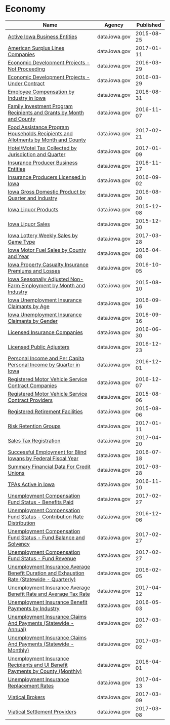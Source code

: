 # Economy

Name | Agency | Published
---- | ---- | ---------
[Active Iowa Business Entities](../datasets/ez5t-3qay.md) | data.iowa.gov | 2015-08-25
[American Surplus Lines Companies](../datasets/hn22-e382.md) | data.iowa.gov | 2017-01-11
[Economic Development Projects - Not Proceeding](../datasets/5fqa-vy76.md) | data.iowa.gov | 2016-03-29
[Economic Development Projects - Under Contract](../datasets/g6gr-2p55.md) | data.iowa.gov | 2016-03-29
[Employee Compensation by Industry in Iowa](../datasets/yrss-ncc4.md) | data.iowa.gov | 2016-08-31
[Family Investment Program Recipients and Grants by Month and County](../datasets/79c3-mzyc.md) | data.iowa.gov | 2016-11-07
[Food Assistance Program Households Recipients and Allotments by Month and County](../datasets/nqiw-f9td.md) | data.iowa.gov | 2017-02-21
[Hotel/Motel Tax Collected by Jurisdiction and Quarter](../datasets/tstj-qymt.md) | data.iowa.gov | 2017-01-09
[Insurance Producer Business Entities](../datasets/2k8x-8uay.md) | data.iowa.gov | 2016-11-17
[Insurance Producers Licensed in Iowa](../datasets/n4cc-vqyk.md) | data.iowa.gov | 2016-09-02
[Iowa Gross Domestic Product by Quarter and Industry](../datasets/f2xe-wr7z.md) | data.iowa.gov | 2016-08-30
[Iowa Liquor Products](../datasets/gckp-fe7r.md) | data.iowa.gov | 2015-12-08
[Iowa Liquor Sales](../datasets/m3tr-qhgy.md) | data.iowa.gov | 2015-12-30
[Iowa Lottery Weekly Sales by Game Type](../datasets/2zsw-fax5.md) | data.iowa.gov | 2017-03-28
[Iowa Motor Fuel Sales by County and Year](../datasets/hbwp-wys3.md) | data.iowa.gov | 2016-04-08
[Iowa Property Casualty Insurance Premiums and Losses](../datasets/inub-pueg.md) | data.iowa.gov | 2016-10-05
[Iowa Seasonally Adjusted Non-Farm Employment by Month and Industry](../datasets/sxz8-4swt.md) | data.iowa.gov | 2015-08-10
[Iowa Unemployment Insurance Claimants by Age](../datasets/7uss-66ak.md) | data.iowa.gov | 2016-09-16
[Iowa Unemployment Insurance Claimants by Gender](../datasets/t92x-wtrh.md) | data.iowa.gov | 2016-09-16
[Licensed Insurance Companies](../datasets/tzrk-47xh.md) | data.iowa.gov | 2016-06-30
[Licensed Public Adjusters](../datasets/rw5w-dmcr.md) | data.iowa.gov | 2016-12-23
[Personal Income and Per Capita Personal Income by Quarter in Iowa](../datasets/vm3e-atwp.md) | data.iowa.gov | 2016-12-01
[Registered Motor Vehicle Service Contract Companies](../datasets/j78q-bdp3.md) | data.iowa.gov | 2016-12-07
[Registered Motor Vehicle Service Contract Providers](../datasets/hbfc-v9c2.md) | data.iowa.gov | 2015-08-06
[Registered Retirement Facilities](../datasets/cvnj-m3t8.md) | data.iowa.gov | 2015-08-06
[Risk Retention Groups](../datasets/cf7c-3u72.md) | data.iowa.gov | 2017-01-11
[Sales Tax Registration](../datasets/qxyi-45qt.md) | data.iowa.gov | 2017-04-20
[Successful Employment for Blind Iowans by Federal Fiscal Year](../datasets/twt2-zx5z.md) | data.iowa.gov | 2016-07-18
[Summary Financial Data For Credit Unions](../datasets/5hvp-6496.md) | data.iowa.gov | 2017-03-28
[TPAs Active in Iowa](../datasets/u8cp-3zup.md) | data.iowa.gov | 2016-11-10
[Unemployment Compensation Fund Status - Benefits Paid](../datasets/bbux-m3a4.md) | data.iowa.gov | 2017-02-27
[Unemployment Compensation Fund Status - Contribution Rate Distribution](../datasets/88ph-pwv8.md) | data.iowa.gov | 2016-12-06
[Unemployment Compensation Fund Status - Fund Balance and Solvency](../datasets/csji-bia6.md) | data.iowa.gov | 2017-02-27
[Unemployment Compensation Fund Status - Fund Revenue](../datasets/g3t8-4ct5.md) | data.iowa.gov | 2017-02-27
[Unemployment Insurance Average Benefit Duration and Exhaustion Rate (Statewide - Quarterly)](../datasets/j24u-74an.md) | data.iowa.gov | 2016-02-05
[Unemployment Insurance Average Benefit Rate and Average Tax Rate](../datasets/a6wr-r836.md) | data.iowa.gov | 2017-04-12
[Unemployment Insurance Benefit Payments by Industry](../datasets/b38f-jgn3.md) | data.iowa.gov | 2016-05-03
[Unemployment Insurance Claims And Payments (Statewide - Annual)](../datasets/rmcb-sifx.md) | data.iowa.gov | 2017-03-02
[Unemployment Insurance Claims And Payments (Statewide - Monthly)](../datasets/jpje-kkb9.md) | data.iowa.gov | 2017-03-02
[Unemployment Insurance Recipients and UI Benefit Payments by County (Monthly)](../datasets/aeyn-twxp.md) | data.iowa.gov | 2016-04-01
[Unemployment Insurance Replacement Rates](../datasets/4hiw-uacc.md) | data.iowa.gov | 2017-04-13
[Viatical Brokers](../datasets/feh3-5evi.md) | data.iowa.gov | 2017-03-09
[Viatical Settlement Providers](../datasets/pdbp-h6yh.md) | data.iowa.gov | 2017-03-08

